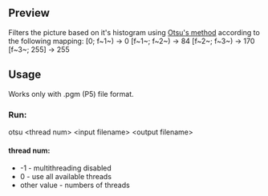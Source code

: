  ## Preview
 
Filters the picture based on it's histogram using  [Otsu's method](https://en.wikipedia.org/wiki/Otsu%27s_method) according to the following mapping:
[0; f~1~) -> 0 
[f~1~; f~2~) -> 84
[f~2~; f~3~) -> 170
[f~3~; 255] -> 255

 ## Usage

 Works only with .pgm (P5) file format.

 ### Run:

 otsu \<thread num> \<input filename> \<output filename>

  #### thread num:

  - -1 - multithreading disabled
  -  0 - use all available threads
  -  other value - numbers of threads

